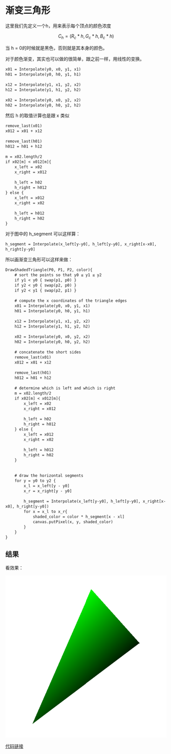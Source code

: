 # 渐变三角形


这里我们先定义一个h，用来表示每个顶点的颜色浓度

$$
C_h = (R_c *h, G_c * h, B_c * h)
$$

当 h = 0的时候就是黑色，否则就是其本身的颜色。


对于颜色渐变，其实也可以做的很简单，跟之前一样，用线性的变换。

```
x01 = Interpolate(y0, x0, y1, x1)
h01 = Interpolate(y0, h0, y1, h1)

x12 = Interpolate(y1, x1, y2, x2)
h12 = Interpolate(y1, h1, y2, h2)

x02 = Interpolate(y0, x0, y2, x2)
h02 = Interpolate(y0, h0, y2, h2)
```

然后 h 的取值计算也是跟 x 类似

```
remove_last(x01)
x012 = x01 + x12

remove_last(h01)
h012 = h01 + h12

m = x02.length/2
if x02[m] < x012[m]{
	x_left = x02
	x_right = x012
	
	h_left = h02
	h_right = h012
} else {
	x_left = x012
	x_right = x02
	
	h_left = h012
	h_right = h02
}
```

对于图中的 h_segment 可以这样算：

```
h_segment = Interpolate(x_left[y-y0], h_left[y-y0], x_right[x-x0], h_right[y-y0]
```

所以画渐变三角形可以这样来做：

```
DrawShadedTriangle(P0, P1, P2, color){
	# sort the points so that y0 ≤ y1 ≤ y2
	if y1 < y0 { swap(p1, p0) }
	if y2 < y0 { swap(p2, p0) }
	if y2 < y1 { swap(p2, p1) }
	
	# compute the x coordinates of the triangle edges
	x01 = Interpolate(y0, x0, y1, x1)
	h01 = Interpolate(y0, h0, y1, h1)
	
	x12 = Interpolate(y1, x1, y2, x2)
	h12 = Interpolate(y1, h1, y2, h2)
	
	x02 = Interpolate(y0, x0, y2, x2)
	h02 = Interpolate(y0, h0, y2, h2)
	
	# concatenate the short sides
	remove_last(x01)
	x012 = x01 + x12
	
	remove_last(h01)
	h012 = h01 + h12
	
	# determine which is left and which is right
	m = x02.length/2
	if x02[m] < x012[m]{
		x_left = x02
		x_right = x012
		
		h_left = h02
		h_right = h012
	} else {
		x_left = x012
		x_right = x02
		
		h_left = h012
		h_right = h02
	}
	
	
	# draw the horizontal segments
	for y = y0 to y2 {
		x_l = x_left[y - y0]
		x_r = x_right[y - y0]
		
		h_segment = Interpolate(x_left[y-y0], h_left[y-y0], x_right[x-x0], h_right[y-y0])
		for x = x_l to x_r{
			shaded_color = color * h_segment[x - xl]
			canvas.putPixel(x, y, shaded_color)
		}
	}
}

```

## 结果

看效果：

![](images/raster03.png)

[代码链接](raster03.py)

